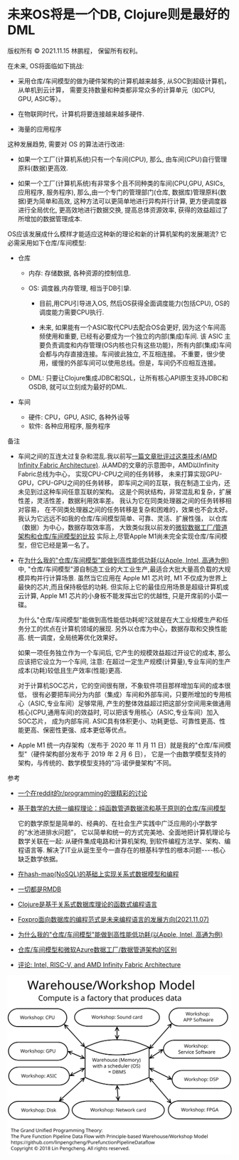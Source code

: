 # 未来OS将是一个DB, Clojure则是最好的DML

版权所有 © 2021.11.15 林鹏程， 保留所有权利。

在未来, OS将面临如下挑战:

- 采用仓库/车间模型的做为硬件架构的计算机越来越多, 从SOC到超级计算机，从单机到云计算， 需要支持数量和种类都非常众多的计算单元（如CPU, GPU, ASIC等）。

- 在物联网时代，计算机将要连接越来越多硬件.

- 海量的应用程序

这种发展趋势, 需要对 OS 的算法进行改进:

- 如果一个工厂(计算机系统)只有一个车间(CPU), 那么, 由车间(CPU)自行管理原料(数据)更高效.

- 如果一个工厂(计算机系统)有非常多个且不同种类的车间(CPU,GPU, ASICs, 应用程序, 服务程序), 
  那么,由一个专门的管理部门(仓库, 数据库)管理原料(数据)更为简单和高效, 这种方法可以更简单地进行异构并行计算, 
  更方便调度器进行全局优化, 更高效地进行数据交换, 提高总体资源效率, 获得的效益超过了所增加的数据管理成本.

OS应该发展成什么模样才能适应这种新的理论和新的计算机架构的发展潮流?
它必需采用如下仓库/车间模型:

- 仓库 

  - 内存: 存储数据, 各种资源的控制信息.
  
  - OS: 调度器,内存管理, 相当于DB引挚.
  
    - 目前,用CPU引导进入OS, 然后OS获得全面调度能力(包括CPU), OS的调度能力需要CPU执行. 
    
    - 未来, 如果能有一个ASIC取代CPU去配合OS会更好, 因为这个车间高频使用和重要, 已经有必要成为一个独立的内部(集成)车间.
      该 ASIC 主要负责调度和内存管理(OS内核也只有这些功能)，所有内部(集成)车间会都与内存直接连接。车间彼此独立, 不互相连接。
      不重要，很少使用，缓慢的外部车间可以使用总线。但是，车间仍不应相互连接。

  - DML: 只要让Clojure集成JDBC和SQL，让所有核心API原生支持JDBC和OSDB, 就可以立刻成为最好的DML.
  
- 车间
  - 硬件: CPU，GPU, ASIC, 各种外设等
  - 软件: 各种应用程序, 服务程序

备注

- 车间之间的互连太过复杂和混乱.我以前写[一篇文章批评过这类技术(AMD Infinity Fabric Architecture)](./Intel_RISC_V.md).
  从AMD的文章的示意图中，AMD以Infinity Fabric总线为中心， 实现CPU-CPU之间的任务转移，
  未来打算实现GPU-GPU，CPU-GPU之间的任务转移， 即车间之间的互联，我在制造工业内，还未见到过这种车间任意互联的架构。 
  这是个网状结构，非常混乱和复杂，扩展性差，灵活性差，数据利用效率差。 
  我认为它在同类处理器之间的任务转移相对容易， 在不同类处理器之间的任务转移是复杂和困难的，效果也不会太好。 
  我认为它远远不如我的仓库/车间模型简单、可靠、灵活、扩展性强， 以仓库（数据）为中心，数据存取效率高，
  大致类似我以前发的[微软数据工厂/管道架构和仓库/车间模型的比较](./diff_WWModel_AzureDataFactoryPipe_cn.md)
  实际上,尽管Apple M1尚未完全实现仓库/车间模型，但它已经是第一名了。
  
- 在[为什么我的"仓库/车间模型"能做到高性能低功耗(以Apple, Intel, 高通为例)](./why_wwmodel_fast.md)中,
  "仓库/车间模型"源自制造工业的大工业生产,最适合大批大量高负载的大规模异构并行计算场景. 
  虽然当它应用在 Apple M1 芯片时, M1 不仅成为世界上最快的芯片,而且保持极低的功耗. 
  但实际上它的最佳应用场景是超级计算机或云计算, Apple M1 芯片的小身板不能发挥出它的优越性, 
  只是开席前的小菜一碟。

  为什么"仓库/车间模型"能做到高性能低功耗呢?这就是在大工业规模生产和任务分工的优点在计算机领域的展现. 
  另外以仓库为中心，数据存取和交换性能高. 统一调度，全局统筹优化效果好。

  如果一项任务独立作为一个车间后, 它产生的规模效益超过开设它的成本, 那么应该把它设立为一个车间, 
  注意: 在超过一定生产规模(计算量),专业车间的生产成本(功耗)较低且生产效率(性能)更高.

  对于计算机SOC芯片，它的空间很有限，不象软件项目那样增加车间的成本很低， 
  很有必要把车间分为内部（集成）车间和外部车间，只要所增加的专用核心（ASIC,专业车间）足够常用,
  产生的整体效益超过把这部分空间用来做通用核心(CPU,通用车间)的效益时, 可以把该专用核心（ASIC,专业车间）加入SOC芯片，
  成为内部车间. ASIC具有体积更小、功耗更低、可靠性更高、性能更高、保密性更强、成本更低等优点。
  
- Apple M1 统一内存架构（发布于 2020 年 11 月 11 日）就是我的"仓库/车间模型"（硬件架构部分发布于 2019 年 2 月 6 日），
  它是一个由数学模型支持的架构，与传统的、数学模型支持的"冯·诺伊曼架构"不同。  

参考 

- [一个在reddit的r/programming的很精彩的讨论](https://www.reddit.com/r/programming/comments/quk3xq/in_the_future_os_will_be_a_db_and_clojure_will_be/)

- [基于数学的大统一编程理论：纯函数管道数据流和基于原则的仓库/车间模型](https://github.com/linpengcheng/PurefunctionPipelineDataflow)

  它的数学原型是简单的、经典的、在社会生产实践中广泛应用的小学数学的“水池进排水问题”， 
  它以简单和统一的方式完美地、全面地把计算机理论与数学关联在一起: 
  从硬件集成电路和计算机架构, 到软件编程方法学、架构、编程语言等. 
  解决了IT业从诞生至今一直存在的根基科学性的根本问题----核心缺乏数学依据。

- [在hash-map(NoSQL)的基础上实现关系式数据模型和编程](./relational_model_on_hashmap.md)

- [一切都是RMDB](./Everything_is_RMDB.md)

- [Clojure是基于关系式数据库理论的函数式编程语言](./Clojure_is_FP_based_on_RMDB.md)

- [Foxpro面向数据库的编程范式是未来编程语言的发展方向(2021.11.07)](./Mummy4Foxpro.md)

- [为什么我的"仓库/车间模型"能做到高性能低功耗(以Apple, Intel, 高通为例)](./why_wwmodel_fast.md)

- [仓库/车间模型和微软Azure数据工厂/数据管道架构的区别](./diff_WWModel_AzureDataFactoryPipe.md)

- [评论: Intel, RISC-V, and AMD Infinity Fabric Architecture](./Intel_RISC_V.md)

![OS-Star-WWM](./image/OS-Star-WWM.svg)
  
